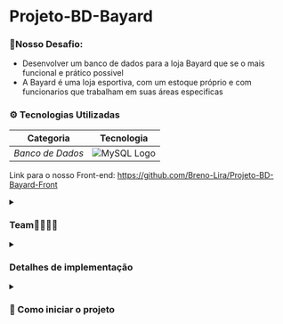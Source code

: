 # Projeto-BD-Bayard

<sumary><h3>🧱Nosso Desafio:</h3></sumary>
 + Desenvolver um banco de dados para a loja Bayard que se o mais funcional e prático possivel
 + A Bayard é uma loja esportiva, com um estoque próprio e com funcionarios que trabalham em suas áreas especificas

<h3>⚙ Tecnologias Utilizadas</h3>

| Categoria                   | Tecnologia                                                                           |
|-----------------------------|--------------------------------------------------------------------------------------|
| *Banco de Dados*            | <img src="https://encrypted-tbn0.gstatic.com/images?q=tbn:ANd9GcTFPLXqRyw5PEl4ETnuzYuP5XhUI51sUdQzcg&s" alt="MySQL Logo" style="border-radius: 3px;"> |

Link para o nosso Front-end: https://github.com/Breno-Lira/Projeto-BD-Bayard-Front

<details>
 <summary><h3>Team👩‍👩‍👦‍👦</h3></summary>
 <h3>Siga-nos para acompanhar projetos futuros:</h3>
 Breno Monteiro Rodrigues Lira: https://github.com/Breno-Lira<br>
 Felipe Nunes Morgado: https://github.com/FelipeNMorgado<br>
 Lucas de Holanda de Barros Soares: https://github.com/LucasHolandaBarros<br>
 Thiago Manguinho Rodrigues de Sousa: https://github.com/ThiagoManguinho
</details>

<details>
 <summary><h3>Detalhes de implementação</h3></summary>
 
 Para mais detalhes da implementação do projeto e etapas de modelagem do banco, acesse o link:
https://docs.google.com/document/d/1sP8xCnILBgO4uZt2B_Tof3y8Ye65GX9PXYEcPovn4g0/edit?usp=sharing
</details>

<details>
<summary><h3>🚀 Como iniciar o projeto</h3></summary>
 
 Siga os passos abaixo para rodar o projeto localmente após clonar o repositório:

 1° Clone o repositório:
```bash
https://github.com/Breno-Lira/Projeto-BD-Bayard
```

2° Altere a senha do banco de dados:<br>
Linux:
```bash
export DB_PASSWORD="senha"
```
Windows:
```bash
$env:DB_PASSWORD="senha"
```
Ficar atento para campo "senha" ser a senha do seu banco!
</details>
